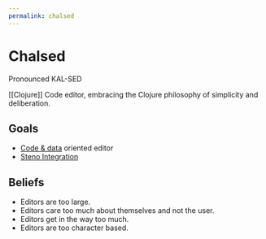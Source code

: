 ```yaml
---
permalink: chalsed
---
```


# Chalsed

Pronounced KAL-SED

[[Clojure]] Code editor, embracing the Clojure philosophy of simplicity and deliberation.

## Goals

- [Code & data](Clojure.md) oriented editor
- [Steno Integration](steno-editor.md)

## Beliefs

- Editors are too large.
- Editors care too much about themselves and not the user.
- Editors get in the way too much.
- Editors are too character based.
